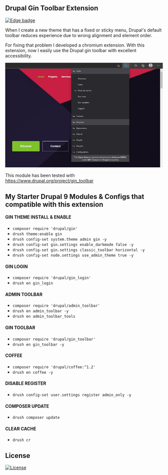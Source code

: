 ## Drupal Gin Toolbar Extension

[![Edge badge](https://user-images.githubusercontent.com/11660256/111323589-4f4c7c00-866a-11eb-80ff-da7de777d7c0.png)](https://microsoftedge.microsoft.com/addons/detail/drupal-gin-toolbar-extens/aliagnnlkpcffbpnkcabcmjgohgjcdjg)

When I create a new theme that has a fixed or sticky menu, Drupal's default toolbar reduces experience due to wrong alignment and element order.

For fixing that problem I developed a chromium extension. With this extension, now I easily use the Drupal gin toolbar with excellent accessibility.

!['Preview'](https://raw.githubusercontent.com/emircanerkul/drupal-gin-toolbar-extension/master/preview.png)

This module has been tested with https://www.drupal.org/project/gin_toolbar

## My Starter Drupal 9 Modules & Configs that compatible with this extension

#### GIN THEME INSTALL & ENABLE
* `composer require 'drupal/gin'`
* `drush theme:enable gin`
* `drush config-set system.theme admin gin -y`
* `drush config-set gin.settings enable_darkmode false -y`
* `drush config-set gin.settings classic_toolbar horizontal -y`
* `drush config-set node.settings use_admin_theme true -y`

#### GIN LOGIN
* `composer require 'drupal/gin_login'`
* `drush en gin_login`

#### ADMIN TOOLBAR
* `composer require 'drupal/admin_toolbar'`
* `drush en admin_toolbar -y`
* `drush en admin_toolbar_tools`

#### GIN TOOLBAR
* `composer require 'drupal/gin_toolbar'`
* `drush en gin_toolbar -y`

#### COFFEE
* `composer require 'drupal/coffee:^1.2'`
* `drush en coffee -y`

#### DISABLE REGISTER
* `drush config-set user.settings register admin_only -y`

#### COMPOSER UPDATE
* `drush composer update`

#### CLEAR CACHE
* `drush cr`


## License

[![License](http://img.shields.io/:license-mit-blue.svg?style=flat-square)](http://badges.mit-license.org)
